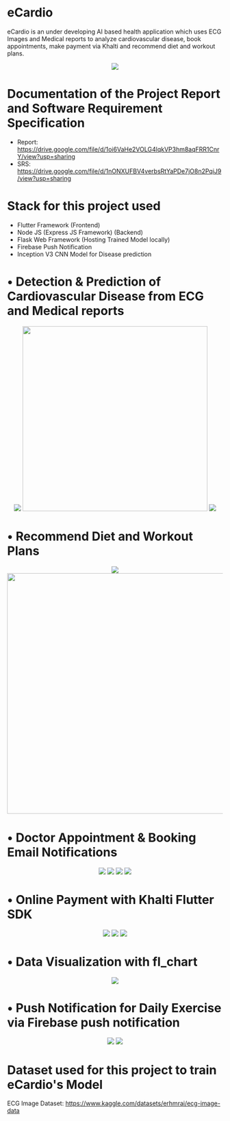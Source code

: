 
# eCardio 

eCardio is an under developing AI based health application which uses ECG Images and Medical reports to analyze cardiovascular disease, book appointments, make payment via Khalti and recommend diet and workout plans.
<div align="center">
	<img src="https://github.com/KamanHang/eCardio/assets/117423632/ea26c714-a6d9-447b-96f7-c4f0fea3ba1a">
</div>

# Documentation of the Project Report and Software Requirement Specification
- Report:  https://drive.google.com/file/d/1oi6VaHe2VOLG4lqkVP3hm8aqFRR1CnrY/view?usp=sharing
- SRS: https://drive.google.com/file/d/1nONXUFBV4verbsRtYaPDe7jO8n2PqiJ9/view?usp=sharing

# Stack for this project used
- Flutter Framework (Frontend)
- Node JS (Express JS Framework) (Backend)
- Flask Web Framework (Hosting Trained Model locally)
- Firebase Push Notification
- Inception V3 CNN Model for Disease prediction

# • Detection & Prediction of Cardiovascular Disease from ECG and Medical reports
<div align="center">
  <img src="https://github.com/KamanHang/eCardio/assets/117423632/e115f9e3-d098-4546-8848-bc2317b8751b">
	<img height = "432vh" src="https://github.com/KamanHang/eCardio/assets/117423632/0338d308-b650-468d-9d3e-dc38ec7f4050">
	<img src="https://github.com/KamanHang/eCardio/assets/117423632/4dd79b97-f6fc-4f2a-bcd3-e723115f6141">
</div>

# •	Recommend Diet and Workout Plans
<div align="center">
  <img src="https://github.com/KamanHang/eCardio/assets/117423632/8c94a186-9e36-41c8-be66-44465fd4aa8a">
	<img height = "562vh" src="https://github.com/KamanHang/eCardio/assets/117423632/b901d964-8a0f-4b90-8c5e-72dd1b33cc1d">
</div>

# • Doctor Appointment & Booking Email Notifications
<div align="center">
  <img src="https://github.com/KamanHang/eCardio/assets/117423632/c43163c8-a860-45f0-ad71-6c557dfe20a9">
	<img src="https://github.com/KamanHang/eCardio/assets/117423632/54030762-352e-4b01-896b-be31c29c9c68">
	<img src="https://github.com/KamanHang/eCardio/assets/117423632/551f541b-88e8-426b-a86a-b18f557bf8b3">
	<img src="https://github.com/KamanHang/eCardio/assets/117423632/8d2e221a-4593-4503-a3de-5d21a30e9804">
</div>

# • Online Payment with Khalti Flutter SDK
<div align="center">
	<img src="https://github.com/KamanHang/eCardio/assets/117423632/d6036882-61e0-436c-8287-351d70455ace">
	<img src="https://github.com/KamanHang/eCardio/assets/117423632/551f541b-88e8-426b-a86a-b18f557bf8b3">
	<img src="https://github.com/KamanHang/eCardio/assets/117423632/d611a6a6-5cd3-44ac-b31a-21d267a504d6">
</div>

# • Data Visualization with fl_chart
<div align="center">
	<img src="https://github.com/KamanHang/eCardio/assets/117423632/6b5288d9-0de5-4fe9-8de2-2635411ac5ee">
</div>

# • Push Notification for Daily Exercise via Firebase push notification
<div align="center">
	<img src="https://github.com/KamanHang/eCardio/assets/117423632/06381065-1868-4137-a97e-c7fa31917c0b">
	<img src="https://github.com/KamanHang/eCardio/assets/117423632/4eedec42-9048-4b54-9499-edfc84a593c2">
</div>

# Dataset used for this project to train eCardio's Model
ECG Image Dataset: https://www.kaggle.com/datasets/erhmrai/ecg-image-data

